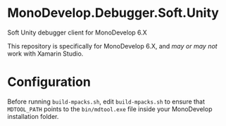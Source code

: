 # MonoDevelop.Debugger.Soft.Unity
Soft Unity debugger client for MonoDevelop 6.X

This repository is specifically for MonoDevelop 6.X, and _may or may not_ work with Xamarin Studio.

# Configuration
Before running `build-mpacks.sh`, edit `build-mpacks.sh` to ensure that `MDTOOL_PATH` points to the `bin/mdtool.exe` file inside your MonoDevelop installation folder.
